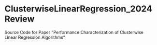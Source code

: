 # ClusterwiseLinearRegression_2024Review
Source Code for Paper "Performance Characterization of Clusterwise Linear Regression Algorithms"
